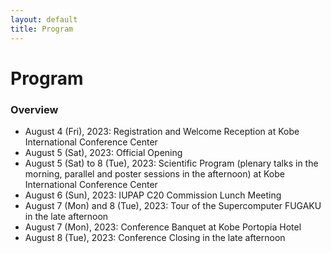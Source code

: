 ```yaml
---
layout: default
title: Program
---
```


# Program

### Overview

* August 4 (Fri), 2023: Registration and Welcome Reception at Kobe International Conference Center
* August 5 (Sat), 2023: Official Opening
* August 5 (Sat) to 8 (Tue), 2023: Scientific Program (plenary talks in the morning, parallel and poster sessions in the afternoon) at Kobe International Conference Center
* August 6 (Sun), 2023: IUPAP C20 Commission Lunch Meeting
* August 7 (Mon) and 8 (Tue), 2023: Tour of the Supercomputer FUGAKU in the late afternoon
* August 7 (Mon), 2023: Conference Banquet at Kobe Portopia Hotel
* August 8 (Tue), 2023: Conference Closing in the late afternoon
